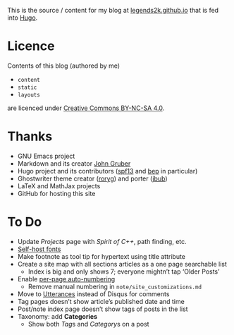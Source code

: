 This is the source / content for my blog at [legends2k.github.io][blog] that is fed into [Hugo][].

[blog]: http://legends2k.github.io
[Hugo]: http://gohugo.io

# Licence
Contents of this blog (authored by me)

* `content` 
* `static`
* `layouts`

are licenced under [Creative Commons BY-NC-SA 4.0][CC].

[CC]: http://creativecommons.org/licenses/by-nc-sa/4.0/

# Thanks

* GNU Emacs project
* Markdown and its creator [John Gruber][]
* Hugo project and its contributors ([spf13][] and [bep][] in particular)
* Ghostwriter theme creator ([roryg][]) and porter ([jbub][])
* LaTeX and MathJax projects
* GitHub for hosting this site

[John Gruber]: https://daringfireball.net/
[spf13]: https://www.spf13.com
[bep]: http://bepsays.com/en/
[roryg]: http://github.com/roryg
[jbub]: http://github.com/jbub

# To Do

* Update _Projects_ page with _Spirit of C++_, path finding, etc.
* [Self-host fonts](https://news.ycombinator.com/item?id=25300396)
* Make footnote as tool tip for hypertext using title attribute
* Create a site map with all sections articles as a one page searchable list
  - Index is big and only shows 7; everyone mightn’t tap ‘Older Posts’
* Enable [per-page auto-numbering](https://codingnconcepts.com/hugo/auto-number-headings-hugo/)
  - Remove manual numbering in `note/site_customizations.md`
* Move to [Utterances](https://utteranc.es/) instead of Disqus for comments
* Tag pages doesn’t show article’s published date and time
* Post/note index page doesn’t show tags of posts in the list
* Taxonomy: add **Categories**
    * Show both *Tag*s and *Category*s on a post
